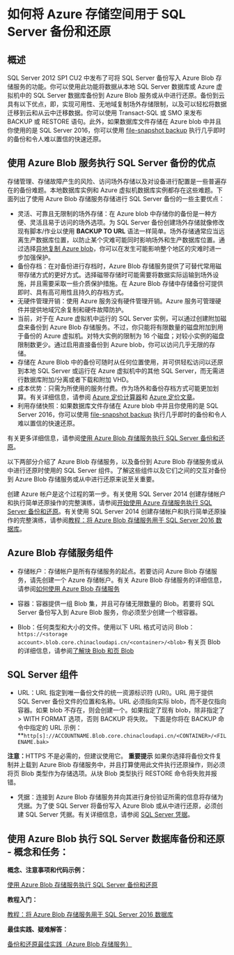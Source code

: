 <properties
	pageTitle="如何使用 Azure 存储空间执行 SQL Server 备份和还原 | Azure"
	description="将 SQL Server 和 SQL 数据库备份到 Azure 存储空间。介绍了将 SQL 数据库备份到 Azure 存储空间的好处，以及需要哪些 SQL Server 和 Azure 存储空间组件"
	services="sql-database, virtual-machines"
	documentationCenter=""
	authors="carlrabeler"
	manager="jeffreyg"
	editor="tysonn"/>

<tags
	ms.service="sql-database"
	ms.date="02/16/2016"
	wacn.date="03/24/2016"/>



# 如何将 Azure 存储空间用于 SQL Server 备份和还原

## 概述

SQL Server 2012 SP1 CU2 中发布了可将 SQL Server 备份写入 Azure Blob 存储服务的功能。你可以使用此功能将数据从本地 SQL Server 数据库或 Azure 虚拟机中的 SQL Server 数据库备份到 Azure Blob 服务或从中进行还原。备份到云具有以下优点，即，实现可用性、无地域复制场外存储限制，以及可以轻松将数据迁移到云和从云中迁移数据。你可以使用 Transact-SQL 或 SMO 来发布 BACKUP 或 RESTORE 语句。此外，如果数据库文件存储在 Azure blob 中并且你使用的是 SQL Server 2016，你可以使用 [file-snapshot backup](http://msdn.microsoft.com/zh-cn/library/mt169363.aspx) 执行几乎即时的备份和令人难以置信的快速还原。

## 使用 Azure Blob 服务执行 SQL Server 备份的优点

存储管理、存储故障产生的风险、访问场外存储以及对设备进行配置是一些普遍存在的备份难题。本地数据库实例和 Azure 虚拟机数据库实例都存在这些难题。下面列出了使用 Azure Blob 存储服务存储进行 SQL Server 备份的一些主要优点：

* 灵活、可靠且无限制的场外存储：在 Azure blob 中存储你的备份是一种方便、灵活且易于访问的场外选项。为 SQL Server 备份创建场外存储就像修改现有脚本/作业以使用 **BACKUP TO URL** 语法一样简单。场外存储通常应当远离生产数据库位置，以防止某个灾难可能同时影响场外和生产数据库位置。通过选择[异地复制 Azure blob](/documentation/articles/storage-redundancy/)，你可以在发生可能影响整个地区的灾难时进一步加强保护。 
* 备份存档：在对备份进行存档时，Azure Blob 存储服务提供了可替代常用磁带存储方式的更好方式。选择磁带存储时可能需要将数据实际运输到场外设施，并且需要采取一些介质保护措施。在 Azure Blob 存储中存储备份可提供即时、具有高可用性且持久的存档方式。
* 无硬件管理开销：使用 Azure 服务没有硬件管理开销。Azure 服务可管理硬件并提供地域冗余复制和硬件故障防护。
* 当前，对于在 Azure 虚拟机中运行的 SQL Server 实例，可以通过创建附加磁盘来备份到 Azure Blob 存储服务。不过，你只能将有限数量的磁盘附加到用于备份的 Azure 虚拟机。对特大实例的限制为 16 个磁盘；对较小实例的磁盘限制数更少。通过启用直接备份到 Azure blob，你可以访问几乎无限的存储。
* 存储在 Azure Blob 中的备份可随时从任何位置使用，并可供轻松访问以还原到本地 SQL Server 或运行在 Azure 虚拟机中的其他 SQL Server，而无需进行数据库附加/分离或者下载和附加 VHD。
* 成本优势：只需为所使用的服务付费。作为场外和备份存档方式可能更加划算。有关详细信息，请参阅 [Azure 定价计算器](/pricing/calculator)和 [Azure 定价文章](/pricing/overview)。
* 利用存储快照：如果数据库文件存储在 Azure blob 中并且你使用的是 SQL Server 2016，你可以使用 [file-snapshot backup](http://msdn.microsoft.com/zh-cn/library/mt169363.aspx) 执行几乎即时的备份和令人难以置信的快速还原。

有关更多详细信息，请参阅[使用 Azure Blob 存储服务执行 SQL Server 备份和还原](http://go.microsoft.com/fwlink/?LinkId=271617)。

以下两部分介绍了 Azure Blob 存储服务，以及备份到 Azure Blob 存储服务或从中进行还原时使用的 SQL Server 组件。了解这些组件以及它们之间的交互对备份到 Azure Blob 存储服务或从中进行还原来说至关重要。

创建 Azure 帐户是这个过程的第一步。有关使用 SQL Server 2014 创建存储帐户和执行简单还原操作的完整演练，请参阅[开始使用 Azure 存储服务执行 SQL Server 备份和还原](https://msdn.microsoft.com/zh-cn/library/jj720558(v=sql.120).aspx)。有关使用 SQL Server 2014 创建存储帐户和执行简单还原操作的完整演练，请参阅[教程：将 Azure Blob 存储服务用于 SQL Server 2016 数据库](https://msdn.microsoft.com/zh-cn/library/dn466438.aspx)。

## Azure Blob 存储服务组件

* 存储帐户：存储帐户是所有存储服务的起点。若要访问 Azure Blob 存储服务，请先创建一个 Azure 存储帐户。有关 Azure Blob 存储服务的详细信息，请参阅[如何使用 Azure Blob 存储服务](/documentation/articles/storage-dotnet-how-to-use-blobs/)

* 容器：容器提供一组 Blob 集，并且可存储无限数量的 Blob。若要将 SQL Server 备份写入到 Azure Blob 服务，你必须至少创建一个根容器。

* Blob：任何类型和大小的文件。使用以下 URL 格式可访问 Blob：`https://<storage account>.blob.core.chinacloudapi.cn/<container>/<blob>`
有关页 Blob 的详细信息，请参阅[了解块 Blob 和页 Blob](http://msdn.microsoft.com/zh-cn/library/azure/ee691964.aspx)

## SQL Server 组件

* URL：URL 指定到唯一备份文件的统一资源标识符 (URI)。URL 用于提供 SQL Server 备份文件的位置和名称。URL 必须指向实际 blob，而不是仅指向容器。如果 blob 不存在，则会创建一个。如果指定了现有 blob，除非指定了 > WITH FORMAT 选项，否则 BACKUP 将失败。
下面是你将在 BACKUP 命令中指定的 URL 示例：
**`http[s]://ACCOUNTNAME.Blob.core.chinacloudapi.cn/<CONTAINER>/<FILENAME.bak>`

<b>注意：</b>HTTPS 不是必需的，但建议使用它。
<b>重要提示</b>
如果你选择将备份文件复制并上载到 Azure Blob 存储服务中，并且打算使用此文件执行还原操作，则必须将页 Blob 类型作为存储选项。从块 Blob 类型执行 RESTORE 命令将失败并报错。

* 凭据：连接到 Azure Blob 存储服务并向其进行身份验证所需的信息将存储为凭据。为了使 SQL Server 将备份写入 Azure Blob 或从中进行还原，必须创建 SQL Server 凭据。有关详细信息，请参阅 [SQL Server 凭据](https://msdn.microsoft.com/zh-cn/library/ms189522.aspx)。

## 使用 Azure Blob 执行 SQL Server 数据库备份和还原 - 概念和任务：

**概念、注意事项和代码示例：**

[使用 Azure Blob 存储服务执行 SQL Server 备份和还原](http://go.microsoft.com/fwlink/?LinkId=271617)

**教程入门：**

[教程：将 Azure Blob 存储服务用于 SQL Server 2016 数据库](https://msdn.microsoft.com/zh-cn/library/dn466438.aspx)

**最佳实践、疑难解答：**

[备份和还原最佳实践（Azure Blob 存储服务）](http://go.microsoft.com/fwlink/?LinkId=272394)

<!---HONumber=Mooncake_0118_2016-->
